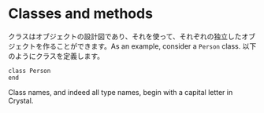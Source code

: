# Classes and methods

クラスはオブジェクトの設計図であり、それを使って、それぞれの独立したオブジェクトを作ることができます。As an example, consider a `Person` class. 以下のようにクラスを定義します。

```crystal
class Person
end
```

Class names, and indeed all type names, begin with a capital letter in Crystal.
